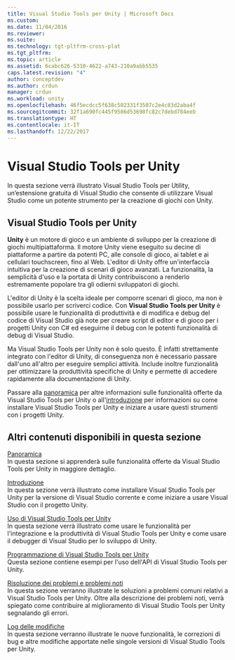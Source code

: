 ```yaml
---
title: Visual Studio Tools per Unity | Microsoft Docs
ms.custom: 
ms.date: 11/04/2016
ms.reviewer: 
ms.suite: 
ms.technology: tgt-pltfrm-cross-plat
ms.tgt_pltfrm: 
ms.topic: article
ms.assetid: 6cabc626-5310-4622-a743-210a9abb5535
caps.latest.revision: "4"
author: conceptdev
ms.author: crdun
manager: crdun
ms.workload: unity
ms.openlocfilehash: 46f5ecdcc5f638c502331f3507c2e4c83d2aba4f
ms.sourcegitcommit: 32f1a690fc445f9586d53698fc82c7debd784eeb
ms.translationtype: HT
ms.contentlocale: it-IT
ms.lasthandoff: 12/22/2017
---
```

# <a name="visual-studio-tools-for-unity"></a>Visual Studio Tools per Unity
In questa sezione verrà illustrato Visual Studio Tools per Utility, un’estensione gratuita di Visual Studio che consente di utilizzare Visual Studio come un potente strumento per la creazione di giochi con Unity.  

## <a name="visual-studio-tools-for-unity"></a>Visual Studio Tools per Unity  
 **Unity** è un motore di gioco e un ambiente di sviluppo per la creazione di giochi multipiattaforma. Il motore Unity viene eseguito su decine di piattaforme a partire da potenti PC, alle console di gioco, ai tablet e ai cellulari touchscreen, fino al Web. L'editor di Unity offre un'interfaccia intuitiva per la creazione di scenari di gioco avanzati. La funzionalità, la semplicità d'uso e la portata di Unity contribuiscono a renderlo estremamente popolare tra gli odierni sviluppatori di giochi.  

 L'editor di Unity è la scelta ideale per comporre scenari di gioco, ma non è possibile usarlo per scriverci codice. Con **Visual Studio Tools per Unity** è possibile usare le funzionalità di produttività e di modifica e debug del codice di Visual Studio già note per creare script di editor e di gioco per i progetti Unity con C# ed eseguirne il debug con le potenti funzionalità di debug di Visual Studio.  

 Ma Visual Studio Tools per Unity non è solo questo. È infatti strettamente integrato con l'editor di Unity, di conseguenza non è necessario passare dall'uno all'altro per eseguire semplici attività. Include inoltre funzionalità per ottimizzare la produttività specifiche di Unity e permette di accedere rapidamente alla documentazione di Unity.  

 Passare alla [panoramica](../cross-platform/overview-of-visual-studio-tools-for-unity.md) per altre informazioni sulle funzionalità offerte da Visual Studio Tools per Unity o all'[introduzione](../cross-platform/getting-started-with-visual-studio-tools-for-unity.md) per informazioni su come installare Visual Studio Tools per Unity e iniziare a usare questi strumenti con i progetti Unity.  

## <a name="more-in-this-section"></a>Altri contenuti disponibili in questa sezione  
 [Panoramica](../cross-platform/overview-of-visual-studio-tools-for-unity.md)  
 In questa sezione si apprenderà sulle funzionalità offerte da Visual Studio Tools per Unity in maggiore dettaglio.  

 [Introduzione](../cross-platform/getting-started-with-visual-studio-tools-for-unity.md)  
 In questa sezione verrà illustrato come installare Visual Studio Tools per Unity per la versione di Visual Studio corrente e come iniziare a usare Visual Studio con il progetto Unity.  

 [Uso di Visual Studio Tools per Unity](../cross-platform/using-visual-studio-tools-for-unity.md)  
 In questa sezione verrà illustrato come usare le funzionalità per l'integrazione e la produttività di Visual Studio Tools per Unity e come usare il debugger di Visual Studio per lo sviluppo di Unity.  

 [Programmazione di Visual Studio Tools per Unity](../cross-platform/programming-visual-studio-tools-for-unity.md)  
 Questa sezione contiene esempi per l'uso dell'API di Visual Studio Tools per Unity.  

 [Risoluzione dei problemi e problemi noti](../cross-platform/troubleshooting-and-known-issues-visual-studio-tools-for-unity.md)  
 In questa sezione verranno illustrate le soluzioni a problemi comuni relativi a Visual Studio Tools per Unity. Oltre alla descrizione dei problemi noti, verrà spiegato come contribuire al miglioramento di Visual Studio Tools per Unity segnalando gli errori.  

 [Log delle modifiche](../cross-platform/change-log-visual-studio-tools-for-unity.md)  
 In questa sezione verranno illustrate le nuove funzionalità, le correzioni di bug e altre modifiche apportate nelle singole versioni di Visual Studio Tools per Unity.
